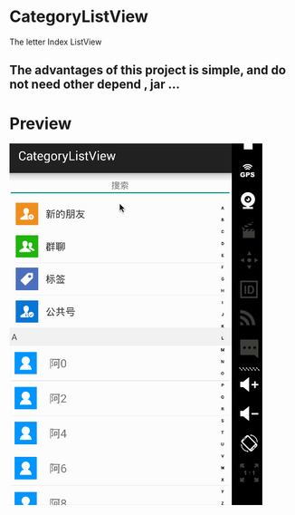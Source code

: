 # CategoryListView
The letter Index ListView

## The advantages of this project is simple, and do not need other depend , jar ...

# Preview

![image](https://github.com/13120241790/CategoryListView/blob/master/hello2.gif)

